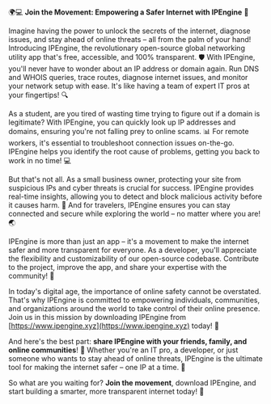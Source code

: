 🌍💻 **Join the Movement: Empowering a Safer Internet with IPEngine** 🚀

Imagine having the power to unlock the secrets of the internet, diagnose issues, and stay ahead of online threats – all from the palm of your hand! Introducing IPEngine, the revolutionary open-source global networking utility app that's free, accessible, and 100% transparent. 🛡️ With IPEngine, you'll never have to wonder about an IP address or domain again. Run DNS and WHOIS queries, trace routes, diagnose internet issues, and monitor your network setup with ease. It's like having a team of expert IT pros at your fingertips! 🔍

As a student, are you tired of wasting time trying to figure out if a domain is legitimate? With IPEngine, you can quickly look up IP addresses and domains, ensuring you're not falling prey to online scams. 📊 For remote workers, it's essential to troubleshoot connection issues on-the-go. IPEngine helps you identify the root cause of problems, getting you back to work in no time! 💻

But that's not all. As a small business owner, protecting your site from suspicious IPs and cyber threats is crucial for success. IPEngine provides real-time insights, allowing you to detect and block malicious activity before it causes harm. 🚫 And for travelers, IPEngine ensures you can stay connected and secure while exploring the world – no matter where you are! 🌏

IPEngine is more than just an app – it's a movement to make the internet safer and more transparent for everyone. As a developer, you'll appreciate the flexibility and customizability of our open-source codebase. Contribute to the project, improve the app, and share your expertise with the community! 🤝

In today's digital age, the importance of online safety cannot be overstated. That's why IPEngine is committed to empowering individuals, communities, and organizations around the world to take control of their online presence. Join us in this mission by downloading IPEngine from [https://www.ipengine.xyz](https://www.ipengine.xyz) today! 📡

And here's the best part: **share IPEngine with your friends, family, and online communities**! 💬 Whether you're an IT pro, a developer, or just someone who wants to stay ahead of online threats, IPEngine is the ultimate tool for making the internet safer – one IP at a time. 🌟

So what are you waiting for? **Join the movement**, download IPEngine, and start building a smarter, more transparent internet today! 🚀